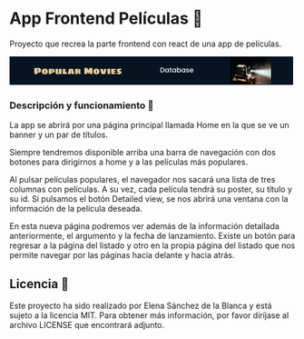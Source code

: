 

# App Frontend Películas :movie_camera:
Proyecto que recrea la parte frontend con react de una app de películas. 

![Logo](LogoMain.png)

### Descripción y funcionamiento :hammer:

La app se abrirá por una página principal llamada Home en la que se ve un banner y un par de títulos.

Siempre tendremos disponible arriba una barra de navegación con dos botones para dirigirnos a home y a las películas más populares.

Al pulsar películas populares, el navegador nos sacará una lista de tres columnas con películas. A su vez, cada película tendrá su poster, su título y su id. Si pulsamos el botón Detailed view, se nos abrirá una ventana con la información de la película deseada. 

En esta nueva página podremos ver además de la información detallada anteriormente, el argumento y la fecha de lanzamiento. Existe un botón para regresar a la página del listado y otro en la propia página del listado que nos permite navegar por las páginas hacia delante y hacia atrás.

## Licencia :page_with_curl:

Este proyecto ha sido realizado por Elena Sánchez de la Blanca y está sujeto a la licencia MIT. Para obtener más información, por favor diríjase al archivo LICENSE que encontrará adjunto.
